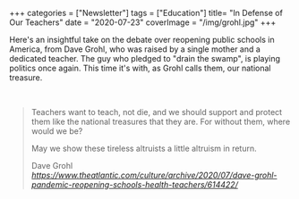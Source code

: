 +++
categories = ["Newsletter"]
tags = ["Education"]
title= "In Defense of Our Teachers"
date = "2020-07-23"
coverImage = "/img/grohl.jpg"
+++

Here's an insightful take on the debate over reopening public schools in America, from Dave Grohl, who was raised by a single mother and a dedicated teacher. The guy who pledged to "drain the swamp", is playing politics once again. This time it's with, as Grohl calls them, our national treasure.

<!--more-->

<br>

<blockquote class="quoteback" darkmode="" data-title="In%20Defense%20of%20Our%20Teachers" data-author="Dave Grohl" cite="https://www.theatlantic.com/culture/archive/2020/07/dave-grohl-pandemic-reopening-schools-health-teachers/614422/">
                      <p>Teachers want to teach, not die, and we should support and protect them like the national treasures that they are. For without them, where would we be?</p><p>May we show these tireless altruists a little altruism in return.</p>
                      <footer>Dave Grohl <cite><a href="https://www.theatlantic.com/culture/archive/2020/07/dave-grohl-pandemic-reopening-schools-health-teachers/614422/">https://www.theatlantic.com/culture/archive/2020/07/dave-grohl-pandemic-reopening-schools-health-teachers/614422/</a></cite></footer>
                      </blockquote>
                      <script note="" src="https://cdn.jsdelivr.net/gh/Blogger-Peer-Review/quotebacks@1/quoteback.js"></script>
